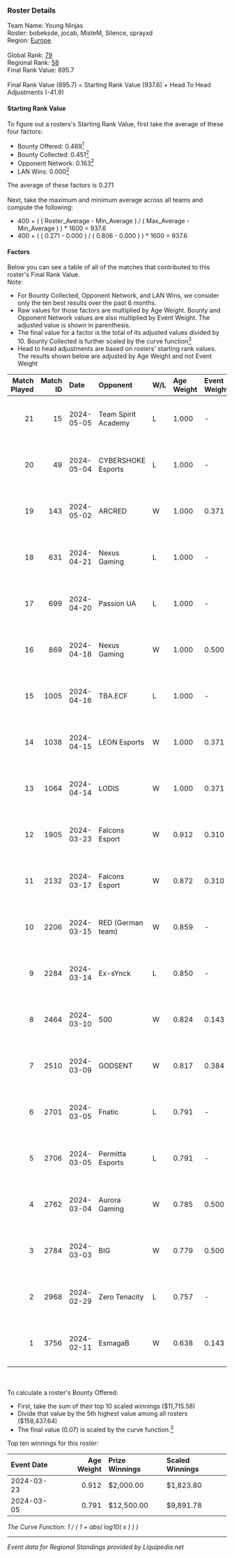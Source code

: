 ### Roster Details<br />
Team Name: Young Ninjas<br />
Roster: bobeksde, jocab, MisteM, Silence, sprayxd<br />
Region: [Europe]( ../standings_europe.md)<br />
<br />
Global Rank: [79](../standings_global.md)<br />
Regional Rank: [58]( ../standings_europe.md)<br />
Final Rank Value:  895.7<br />
<br />
Final Rank Value (895.7) = Starting Rank Value (937.6) + Head To Head Adjustments (-41.9)<br />

#### Starting Rank Value<br />
To figure out a rosters's Starting Rank Value, first take the average of these four factors:<br />
- Bounty Offered: 0.469[<sup>1</sup>](#table2)
- Bounty Collected: 0.451[<sup>2</sup>](#table1)
- Opponent Network: 0.163[<sup>2</sup>](#table1)
- LAN Wins: 0.000[<sup>2</sup>](#table1)

The average of these factors is 0.271<br />
<br />
Next, take the maximum and minimum average across all teams and compute the following:<br />
- 400 + ( ( Roster_Average - Min_Average ) / ( Max_Average - Min_Average ) ) * 1600 = 937.6
- 400 + ( ( 0.271 - 0.000 ) / ( 0.806 - 0.000 ) ) * 1600 = 937.6


#### Factors<br />
Below you can see a table of all of the matches that contributed to this roster's Final Rank Value.<br />
Note:<br />

- For Bounty Collected, Opponent Network, and LAN Wins, we consider only the ten best results over the past 6 months.
- Raw values for those factors are multiplied by Age Weight. Bounty and Opponent Network values are also multiplied by Event Weight. The adjusted value is shown in parenthesis.
- The final value for a factor is the total of its adjusted values divided by 10. Bounty Collected is further scaled by the curve function[<sup>3</sup>](#curveFunction)
- Head to head adjustments are based on rosters' starting rank values. The results shown below are adjusted by Age Weight and not Event Weight
<span id="table1"></span><br />


| Match Played | Match ID | Date       | Opponent            | W/L | Age Weight | Event Weight | Bounty Collected | Opponent Network | LAN Wins      | H2H Adj. | Roster                                       |
| -: | -: | :- | :- | :- | :- | :- | :- | :- | :- | -: | :- |
|           21 |       15 | 2024-05-05 | Team Spirit Academy | L   | 1.000      | -            | -                | -                | -             |   -25.29 | bobeksde, jocab, MisteM, Silence, sprayxd    |
|           20 |       49 | 2024-05-04 | CYBERSHOKE Esports  | L   | 1.000      | -            | -                | -                | -             |   -27.82 | bobeksde, jocab, MisteM, Silence, sprayxd    |
|           19 |      143 | 2024-05-02 | ARCRED              | W   | 1.000      | 0.371        | 0.004 (0.002)    | 0.825 (0.306)    | false (0.000) |    13.87 | bobeksde, jocab, MisteM, Silence, sprayxd    |
|           18 |      631 | 2024-04-21 | Nexus Gaming        | L   | 1.000      | -            | -                | -                | -             |   -16.79 | bobeksde, jocab, MisteM, Silence, xKacpersky |
|           17 |      699 | 2024-04-20 | Passion UA          | L   | 1.000      | -            | -                | -                | -             |   -16.12 | bobeksde, jocab, MisteM, Silence, xKacpersky |
|           16 |      869 | 2024-04-18 | Nexus Gaming        | W   | 1.000      | 0.500        | 0.031 (0.016)    | 0.772 (0.386)    | false (0.000) |    14.00 | bobeksde, jocab, MisteM, Silence, xKacpersky |
|           15 |     1005 | 2024-04-16 | TBA.ECF             | L   | 1.000      | -            | -                | -                | -             |   -24.12 | bobeksde, jocab, MisteM, Silence, xKacpersky |
|           14 |     1038 | 2024-04-15 | LEON Esports        | W   | 1.000      | 0.371        | 0.003 (0.001)    | 0.357 (0.133)    | false (0.000) |     5.55 | bobeksde, jocab, MisteM, Silence, xKacpersky |
|           13 |     1064 | 2024-04-14 | LODIS               | W   | 1.000      | 0.371        | 0.002 (0.001)    | 0.139 (0.052)    | false (0.000) |     3.23 | bobeksde, jocab, MisteM, Silence, xKacpersky |
|           12 |     1905 | 2024-03-23 | Falcons Esport      | W   | 0.912      | 0.310        | 0.007 (0.002)    | 0.092 (0.026)    | false (0.000) |     5.16 | BluePho3nix, jocab, maxster, MisteM, Silence |
|           11 |     2132 | 2024-03-17 | Falcons Esport      | W   | 0.872      | 0.310        | 0.007 (0.002)    | -                | false (0.000) |     4.86 | BluePho3nix, jocab, maxster, MisteM, Silence |
|           10 |     2206 | 2024-03-15 | RED (German team)   | W   | 0.859      | -            | -                | -                | false (0.000) |     3.85 | BluePho3nix, jocab, maxster, MisteM, Silence |
|            9 |     2284 | 2024-03-14 | Ex-sYnck            | L   | 0.850      | -            | -                | -                | -             |   -23.72 | BluePho3nix, jocab, maxster, MisteM, Silence |
|            8 |     2464 | 2024-03-10 | 500                 | W   | 0.824      | 0.143        | -                | 0.660 (0.078)    | false (0.000) |     9.96 | BluePho3nix, jocab, maxster, MisteM, Silence |
|            7 |     2510 | 2024-03-09 | GODSENT             | W   | 0.817      | 0.384        | 0.026 (0.008)    | 0.423 (0.133)    | false (0.000) |     6.93 | BluePho3nix, jocab, maxster, MisteM, Silence |
|            6 |     2701 | 2024-03-05 | Fnatic              | L   | 0.791      | -            | -                | -                | -             |    -4.76 | BluePho3nix, jocab, maxster, MisteM, Silence |
|            5 |     2706 | 2024-03-05 | Permitta Esports    | L   | 0.791      | -            | -                | -                | -             |   -12.54 | BluePho3nix, jocab, maxster, MisteM, Silence |
|            4 |     2762 | 2024-03-04 | Aurora Gaming       | W   | 0.785      | 0.500        | 1.000 (0.392)    | 0.799 (0.313)    | false (0.000) |    23.66 | BluePho3nix, jocab, maxster, MisteM, Silence |
|            3 |     2784 | 2024-03-03 | BIG                 | W   | 0.779      | 0.500        | 0.470 (0.183)    | 0.400 (0.156)    | -             |    23.04 | BluePho3nix, jocab, maxster, MisteM, Silence |
|            2 |     2968 | 2024-02-29 | Zero Tenacity       | L   | 0.757      | -            | -                | -                | -             |   -12.52 | BluePho3nix, jocab, maxster, MisteM, Silence |
|            1 |     3756 | 2024-02-11 | EsmagaB             | W   | 0.638      | 0.143        | 0.016 (0.001)    | 0.559 (0.051)    | -             |     7.69 | BluePho3nix, jocab, maxster, MisteM, Silence |

<br />
<span id="table2"></span><br />
To calculate a roster's Bounty Offered:<br />

- First, take the sum of their top 10 scaled winnings ($11,715.58)
- Divide that value by the 5th highest value among all rosters ($158,437.64)
- The final value (0.07) is scaled by the curve function.[<sup>3</sup>](#curveFunction)

Top ten winnings for this roster:<br />

| Event Date | Age Weight | Prize Winnings | Scaled Winnings |
| :- | -: | :- | :- |
| 2024-03-23 |      0.912 | $2,000.00      | $1,823.80       |
| 2024-03-05 |      0.791 | $12,500.00     | $9,891.78       |


<span id="curveFunction"></span>_The Curve Function: 1 / ( 1 + abs( log10( x ) ) )_<br />

---
_Event data for Regional Standings provided by Liquipedia.net_<br />
